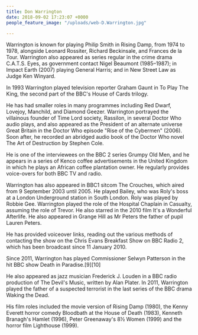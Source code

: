 ```yaml
---
title: Don Warrington
date: 2018-09-02 17:23:07 +0000
people_feature_image: "/uploads/web-D.Warrington.jpg"

---
```

Warrington is known for playing Philip Smith in Rising Damp, from 1974 to 1978, alongside Leonard Rossiter, Richard Beckinsale, and Frances de la Tour. Warrington also appeared as series regular in the crime drama C.A.T.S. Eyes, as government contact Nigel Beaumont (1985–1987); in Impact Earth (2007) playing General Harris; and in New Street Law as Judge Ken Winyard.

In 1993 Warrington played television reporter Graham Gaunt in To Play The King, the second part of the BBC's House of Cards trilogy.

He has had smaller roles in many programmes including Red Dwarf, Lovejoy, Manchild, and Diamond Geezer. Warrington portrayed the villainous founder of Time Lord society, Rassilon, in several Doctor Who audio plays, and also appeared as the President of an alternate universe Great Britain in the Doctor Who episode "Rise of the Cybermen" (2006). Soon after, he recorded an abridged audio book of the Doctor Who novel The Art of Destruction by Stephen Cole.

He is one of the interviewees on the BBC 2 series Grumpy Old Men, and he appears in a series of Kenco coffee advertisements in the United Kingdom in which he plays an African coffee plantation owner. He regularly provides voice-overs for both BBC TV and radio.

Warrington has also appeared in BBC1 sitcom The Crouches, which aired from 9 September 2003 until 2005. He played Bailey, who was Roly's boss at a London Underground station in South London. Roly was played by Robbie Gee. Warrington played the role of the Hospital Chaplain in Casualty, assuming the role of Trevor. He also starred in the 2010 film It's a Wonderful Afterlife. He also appeared in Grange Hill as Mr Peters the father of pupil Lauren Peters.

He has provided voiceover links, reading out the various methods of contacting the show on the Chris Evans Breakfast Show on BBC Radio 2, which has been broadcast since 11 January 2010.

Since 2011, Warrington has played Commissioner Selwyn Patterson in the hit BBC show Death in Paradise.[9][10]

He also appeared as jazz musician Frederick J. Louden in a BBC radio production of The Devil's Music, written by Alan Plater. In 2011, Warrington played the father of a suspected terrorist in the last series of the BBC drama Waking the Dead.

His film roles included the movie version of Rising Damp (1980), the Kenny Everett horror comedy Bloodbath at the House of Death (1983), Kenneth Branagh's Hamlet (1996), Peter Greenaway's 8½ Women (1999) and the horror film Lighthouse (1999).